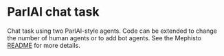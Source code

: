 # ParlAI chat task

Chat task using two ParlAI-style agents. Code can be extended to change the number of human agents or to add bot agents. See the Mephisto [README](https://github.com/facebookresearch/Mephisto/blob/master/examples/parlai_chat_task_demo/README.md) for more details.
